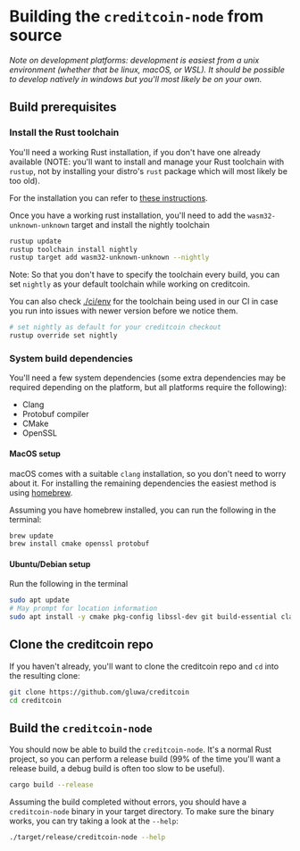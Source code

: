 
# Building the `creditcoin-node` from source

_Note on development platforms: development is easiest from a unix environment (whether that be linux, macOS, or WSL). It should be possible to
develop natively in windows but you'll most likely be on your own._

## Build prerequisites

### Install the Rust toolchain

You'll need a working Rust installation, if you don't have one already available (NOTE: you'll want to install and manage your Rust toolchain with `rustup`,
not by installing your distro's `rust` package which will most likely be too old).

For the installation you can refer to [these instructions](https://www.rust-lang.org/tools/install).

Once you have a working rust installation, you'll need to add the `wasm32-unknown-unknown` target and install the nightly toolchain

```bash
rustup update
rustup toolchain install nightly
rustup target add wasm32-unknown-unknown --nightly
```

Note: So that you don't have to specify the toolchain every build, you can set `nightly` as your default toolchain while working on creditcoin.

You can also check
[./ci/env](https://github.com/gluwa/creditcoin/blob/dev/ci/env)
for the toolchain being used in our CI in case you run into issues with newer version before we notice them.

```bash
# set nightly as default for your creditcoin checkout
rustup override set nightly
```

### System build dependencies

You'll need a few system dependencies (some extra dependencies may be required depending on the platform, but
all platforms require the following):

- Clang
- Protobuf compiler
- CMake
- OpenSSL

#### MacOS setup

macOS comes with a suitable `clang` installation, so you don't need to worry about it.
For installing the remaining dependencies the easiest method is using [homebrew](https://brew.sh).

Assuming you have homebrew installed, you can run the following in the terminal:

```bash
brew update
brew install cmake openssl protobuf
```

#### Ubuntu/Debian setup

Run the following in the terminal

```bash
sudo apt update
# May prompt for location information
sudo apt install -y cmake pkg-config libssl-dev git build-essential clang libclang-dev curl protobuf-compiler
```

## Clone the creditcoin repo

If you haven't already, you'll want to clone the creditcoin repo and `cd` into the resulting clone:

```bash
git clone https://github.com/gluwa/creditcoin
cd creditcoin
```

## Build the `creditcoin-node`

You should now be able to build the `creditcoin-node`. It's a normal Rust project, so you can perform a release build
(99% of the time you'll want a release build, a debug build is often too slow to be useful).

```bash
cargo build --release
```

Assuming the build completed without errors, you should have a `creditcoin-node` binary in your target directory.
To make sure the binary works, you can try taking a look at the `--help`:

```bash
./target/release/creditcoin-node --help
```

